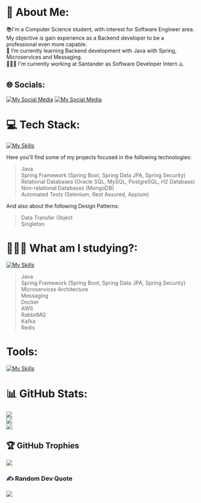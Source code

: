 

# 💫 About Me:
📚I'm a Computer Science student, with interest for Software Engineer area. My objective is gain experience as a Backend developer to be a professional even more capable.<br>🌱 I’m currently learning Backend development with Java with Spring, Microservices and Messaging.<br> 🧑🏾‍💻 I'm currently working at Santander as Software Developer Intern ♨️


## 🌐 Socials:
[![My Social Media](https://skillicons.dev/icons?i=instagram)](https://instagram.com/gb_alves6) [![My Social Media](https://skillicons.dev/icons?i=linkedin)](https://www.linkedin.com/in/gabriel-henrique-alves-dev/) 


# 💻 Tech Stack:
[![My Skills](https://skillicons.dev/icons?i=java,spring,rabbitmq,docker,postgres,mysql,mongodb)](https://skillicons.dev)

Here you'll find some of my projects focused in the following technologies:
> Java <br>
> Spring Framework (Spring Boot, Spring Data JPA, Spring Security) <br>
> Relational Databases (Oracle SQL, MySQL, PostgreSQL, H2 Database) <br>
> Non-relational Databases (MongoDB) <br>
> Automated Tests (Selenium, Rest Assured, Appium) 

And also about the following Design Patterns:
> Data Transfer Object <br>
> Singleton

# 🧑🏾‍💻 What am I studying?:
[![My Skills](https://skillicons.dev/icons?i=java,spring,docker,aws,rabbitmq,kafka,redis)](https://skillicons.dev)
> Java <br>
> Spring Framework (Spring Boot, Spring Data JPA, Spring Security) <br>
> Microservices Architecture <br>
> Messaging <br>
> Docker <br>
> AWS <br>
> RabbitMQ <br>
> Kafka <br>
> Redis

# Tools:
[![My Skills](https://skillicons.dev/icons?i=idea,vscode,postman,gitlab,github,git)](https://skillicons.dev)

# 📊 GitHub Stats:
![](https://github-readme-stats.vercel.app/api?username=gb-alves03&theme=tokyonight&hide_border=false&include_all_commits=true&count_private=true)<br/>
![](https://github-readme-streak-stats.herokuapp.com/?user=gb-alves03&theme=tokyonight&hide_border=false)<br/>
![](https://github-readme-stats.vercel.app/api/top-langs/?username=gb-alves03&theme=tokyonight&hide_border=false&include_all_commits=true&count_private=true&layout=compact)<br>



## 🏆 GitHub Trophies
![](https://github-profile-trophy.vercel.app/?username=gb-alves03&theme=radical&no-frame=false&no-bg=false&margin-w=4)

### ✍️ Random Dev Quote
![](https://quotes-github-readme.vercel.app/api?type=horizontal&theme=radical)

<!-- Proudly created with GPRM ( https://gprm.itsvg.in ) -->
